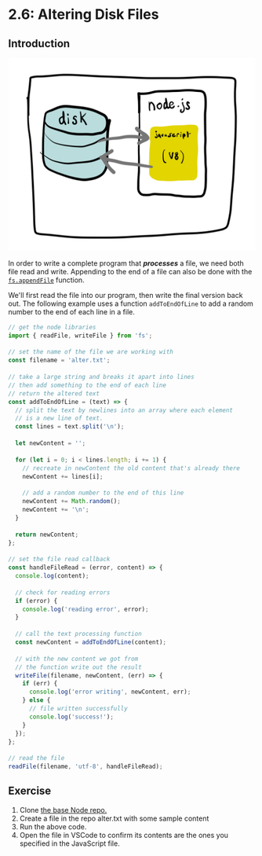 # 2.6: Altering Disk Files

## Introduction

![Data flow between Node.js and hard drive is same regardless of writing new files or altering existing files.](../.gitbook/assets/disk-node.jpg)

In order to write a complete program that _**processes**_ a file, we need both file read and write. Appending to the end of a file can also be done with the [`fs.appendFile`](https://nodejs.org/api/fs.html#fs_fs_appendfile_path_data_options_callback) function.

We'll first read the file into our program, then write the final version back out. The following example uses a function `addToEndOfLine` to add a random number to the end of each line in a file.

```javascript
// get the node libraries
import { readFile, writeFile } from 'fs';

// set the name of the file we are working with
const filename = 'alter.txt';

// take a large string and breaks it apart into lines
// then add something to the end of each line
// return the altered text
const addToEndOfLine = (text) => {
  // split the text by newlines into an array where each element
  // is a new line of text.
  const lines = text.split('\n');

  let newContent = '';

  for (let i = 0; i < lines.length; i += 1) {
    // recreate in newContent the old content that's already there
    newContent += lines[i];

    // add a random number to the end of this line
    newContent += Math.random();
    newContent += '\n';
  }

  return newContent;
};

// set the file read callback
const handleFileRead = (error, content) => {
  console.log(content);

  // check for reading errors
  if (error) {
    console.log('reading error', error);
  }

  // call the text processing function
  const newContent = addToEndOfLine(content);

  // with the new content we got from
  // the function write out the result
  writeFile(filename, newContent, (err) => {
    if (err) {
      console.log('error writing', newContent, err);
    } else {
      // file written successfully
      console.log('success!');
    }
  });
};

// read the file
readFile(filename, 'utf-8', handleFileRead);
```

## Exercise

1. Clone [the base Node repo.](https://github.com/rocketacademy/base-node-bootcamp)
2. Create a file in the repo alter.txt with some sample content
3. Run the above code.
4. Open the file in VSCode to confirm its contents are the ones you specified in the JavaScript file.

